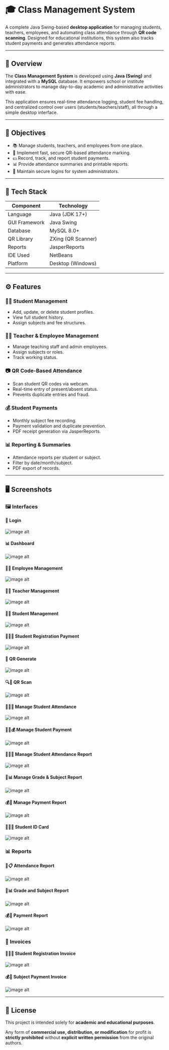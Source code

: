 # 🎓 Class Management System

A complete Java Swing-based **desktop application** for managing students, teachers, employees, and automating class attendance through **QR code scanning**. Designed for educational institutions, this system also tracks student payments and generates attendance reports.

---

## 📘 Overview

The **Class Management System** is developed using **Java (Swing)** and integrated with a **MySQL** database. It empowers school or institute administrators to manage day-to-day academic and administrative activities with ease.

This application ensures real-time attendance logging, student fee handling, and centralized control over users (students/teachers/staff), all through a simple desktop interface.

---

## 🎯 Objectives

- 📚 Manage students, teachers, and employees from one place.
- 📸 Implement fast, secure QR-based attendance marking.
- 💵 Record, track, and report student payments.
- 📊 Provide attendance summaries and printable reports.
- 🔐 Maintain secure logins for system administrators.

---

## 🧰 Tech Stack

| Component      | Technology        |
|----------------|------------------|
| Language       | Java (JDK 17+)   |
| GUI Framework  | Java Swing       |
| Database       | MySQL 8.0+       |
| QR Library     | ZXing (QR Scanner)|
| Reports        | JasperReports    |
| IDE Used       | NetBeans         |
| Platform       | Desktop (Windows)|

---

## ⚙️ Features

### 🧑‍🎓 Student Management
- Add, update, or delete student profiles.
- View full student history.
- Assign subjects and fee structures.

### 👩‍🏫 Teacher & Employee Management
- Manage teaching staff and admin employees.
- Assign subjects or roles.
- Track working status.

### 📷 QR Code-Based Attendance
- Scan student QR codes via webcam.
- Real-time entry of present/absent status.
- Prevents duplicate entries and fraud.

### 💰 Student Payments
- Monthly subject fee recording.
- Payment validation and duplicate prevention.
- PDF receipt generation via JasperReports.

### 📊 Reporting & Summaries
- Attendance reports per student or subject.
- Filter by date/month/subject.
- PDF export of records.

---

## 🖥️ Screenshots

### 🖼️ Interfaces

#### 🔐 Login

![image alt](https://github.com/Kavindu-Vishmitha/Class_App/blob/b754271b4adb07f9cfa826487833a9ee29f4beb7/screenshot/admin_login.png)

#### 📊 Dashboard

![image alt](https://github.com/Kavindu-Vishmitha/Class_App/blob/b754271b4adb07f9cfa826487833a9ee29f4beb7/screenshot/dashboard.png)

#### 🧑‍💼 Employee Management

![image alt](https://github.com/Kavindu-Vishmitha/Class_App/blob/b754271b4adb07f9cfa826487833a9ee29f4beb7/screenshot/manage_employee.png)

#### 🧑‍🏫 Teacher Management

![image alt](https://github.com/Kavindu-Vishmitha/Class_App/blob/b754271b4adb07f9cfa826487833a9ee29f4beb7/screenshot/manage_teacher.png)

#### 🧑‍🎓 Student Management

![image alt](https://github.com/Kavindu-Vishmitha/Class_App/blob/b754271b4adb07f9cfa826487833a9ee29f4beb7/screenshot/manage_student.png)

#### 🧑‍🎓📝 Student Registration Payment

![image alt](https://github.com/Kavindu-Vishmitha/Class_App/blob/b754271b4adb07f9cfa826487833a9ee29f4beb7/screenshot/student_register_payment.png)

#### 🔄 QR Generate

![image alt](https://github.com/Kavindu-Vishmitha/Class_App/blob/b754271b4adb07f9cfa826487833a9ee29f4beb7/screenshot/qr_generate.png)

#### 🔍🔲 QR Scan

![image alt](https://github.com/Kavindu-Vishmitha/Class_App/blob/b754271b4adb07f9cfa826487833a9ee29f4beb7/screenshot/qr_scan.png)

#### 🧑‍🎓📅 Manage Student Attendance

![image alt](https://github.com/Kavindu-Vishmitha/Class_App/blob/b754271b4adb07f9cfa826487833a9ee29f4beb7/screenshot/manage_student_attendance.png)

#### 🧑‍🎓💰 Manage Student Payment

![image alt](https://github.com/Kavindu-Vishmitha/Class_App/blob/b754271b4adb07f9cfa826487833a9ee29f4beb7/screenshot/manage_payment.png)

#### 🧑‍🎓📄 Manage Student Attendance Report

![image alt](https://github.com/Kavindu-Vishmitha/Class_App/blob/b754271b4adb07f9cfa826487833a9ee29f4beb7/screenshot/manage_attendance_report.png)

#### 📝📊 Manage Grade & Subject Report

![image alt](https://github.com/Kavindu-Vishmitha/Class_App/blob/b754271b4adb07f9cfa826487833a9ee29f4beb7/screenshot/manage_grade%26subject_report.png)

#### 💰📄 Manage Payment Report

![image alt](https://github.com/Kavindu-Vishmitha/Class_App/blob/b754271b4adb07f9cfa826487833a9ee29f4beb7/screenshot/manage_payment_report.png)

#### 🧑‍🎓🆔 Student ID Card

![image alt](https://github.com/Kavindu-Vishmitha/Class_App/blob/b754271b4adb07f9cfa826487833a9ee29f4beb7/screenshot/student_id_card.png)

### 📊 Reports

#### 📅📋 Attendance Report

![image alt](https://github.com/Kavindu-Vishmitha/Class_App/blob/b754271b4adb07f9cfa826487833a9ee29f4beb7/screenshot/attendance_report.png)

#### 📝📊 Grade and Subject Report

![image alt](https://github.com/Kavindu-Vishmitha/Class_App/blob/b754271b4adb07f9cfa826487833a9ee29f4beb7/screenshot/grade%26subject_report.png)

#### 💰📄 Payment Report

![image alt](https://github.com/Kavindu-Vishmitha/Class_App/blob/b754271b4adb07f9cfa826487833a9ee29f4beb7/screenshot/payment_report.png)

### 🧾 Invoices

#### 🧑‍🎓🧾 Student Registration Invoice

![image alt](https://github.com/Kavindu-Vishmitha/Class_App/blob/b754271b4adb07f9cfa826487833a9ee29f4beb7/screenshot/student_registration_invoice.png)

#### 💰🧾 Subject Payment Invoice

![image alt](https://github.com/Kavindu-Vishmitha/Class_App/blob/b754271b4adb07f9cfa826487833a9ee29f4beb7/screenshot/subject_payment_invoice.png)

---

## 📝 License

This project is intended solely for **academic and educational purposes**.

Any form of **commercial use, distribution, or modification** for profit is **strictly prohibited** without **explicit written permission** from the original authors.









